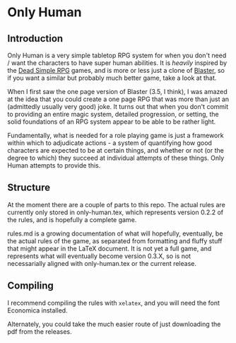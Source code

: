 # Only Human

## Introduction

Only Human is a very simple tabletop RPG system for when you don't need / want the characters to have super human abilities. It is _heavily_ inspired by the [Dead Simple RPG](https://deadsimplerpg.wordpress.com/about/) games, and is more or less just a clone of [Blaster](https://deadsimplerpg.wordpress.com/category/blaster-sf-rpg/), so if you want a similar but probably much better game, take a look at that.

When I first saw the one page version of Blaster (3.5, I think), I was amazed at the idea that you could create a one page RPG that was more than just an (admittedly usually very good) joke. It turns out that when you don't commit to providing an entire magic system, detailed progression, or setting, the solid foundations of an RPG system appear to be able to be rather light.

Fundamentally, what is needed for a role playing game is just a framework within which to adjudicate actions - a system of quantifying how good characters are expected to be at certain things, and whether or not (or the degree to which) they succeed at individual attempts of these things. Only Human attempts to provide this.

## Structure

At the moment there are a couple of parts to this repo. The actual rules are currently only stored in only-human.tex, which represents version 0.2.2 of the rules, and is hopefully a complete game.

rules.md is a growing documentation of what will hopefully, eventually, be the actual rules of the game, as separated from formatting and fluffy stuff that might appear in the LaTeX document. It is not yet a full game, and represents what will eventually become version 0.3.X, so is not necessarially aligned with only-human.tex or the current release.

## Compiling

I recommend compiling the rules with `xelatex`, and you will need the font Economica installed.

Alternately, you could take the much easier route of just downloading the pdf from the releases.
